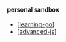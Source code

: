 #### personal sandbox

- [[learning-go]]
- [[advanced-js]]

[//begin]: # "Autogenerated link references for markdown compatibility"
[learning-go]: learning-go "Learning Go"
[advanced-js]: advanced-js "Advanced JS"
[//end]: # "Autogenerated link references"
